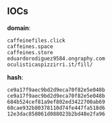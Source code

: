 
## IOCs

__domain__:

```text
caffeinefiles.click
caffeines.space
caffeines.store
eduardorodiguez9584.ongraphy.com
oculisticaspizzirri.it/fill/
```
__hash__:

```text
ce9a17f9aec9bd2d9eca70f82e5e048b
ce9a17f9aec9bd2d9eca70f82e5e048b
684b524cef81a9ef802ed3422700ab69
60cae932b80378110d74fe447fa518d6
12e3dac858061d088023b2bd48e2fa96
```
